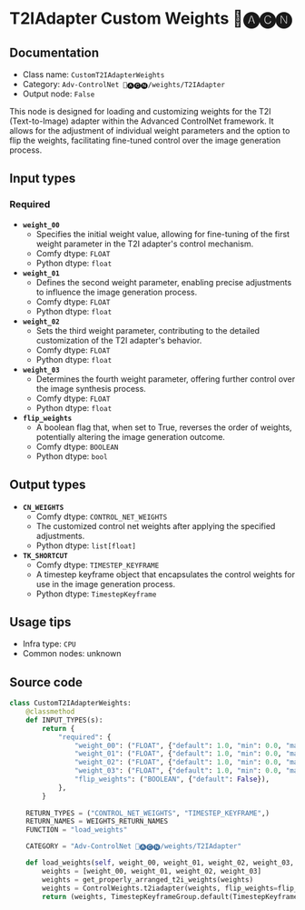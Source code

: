 # T2IAdapter Custom Weights 🛂🅐🅒🅝
## Documentation
- Class name: `CustomT2IAdapterWeights`
- Category: `Adv-ControlNet 🛂🅐🅒🅝/weights/T2IAdapter`
- Output node: `False`

This node is designed for loading and customizing weights for the T2I (Text-to-Image) adapter within the Advanced ControlNet framework. It allows for the adjustment of individual weight parameters and the option to flip the weights, facilitating fine-tuned control over the image generation process.
## Input types
### Required
- **`weight_00`**
    - Specifies the initial weight value, allowing for fine-tuning of the first weight parameter in the T2I adapter's control mechanism.
    - Comfy dtype: `FLOAT`
    - Python dtype: `float`
- **`weight_01`**
    - Defines the second weight parameter, enabling precise adjustments to influence the image generation process.
    - Comfy dtype: `FLOAT`
    - Python dtype: `float`
- **`weight_02`**
    - Sets the third weight parameter, contributing to the detailed customization of the T2I adapter's behavior.
    - Comfy dtype: `FLOAT`
    - Python dtype: `float`
- **`weight_03`**
    - Determines the fourth weight parameter, offering further control over the image synthesis process.
    - Comfy dtype: `FLOAT`
    - Python dtype: `float`
- **`flip_weights`**
    - A boolean flag that, when set to True, reverses the order of weights, potentially altering the image generation outcome.
    - Comfy dtype: `BOOLEAN`
    - Python dtype: `bool`
## Output types
- **`CN_WEIGHTS`**
    - Comfy dtype: `CONTROL_NET_WEIGHTS`
    - The customized control net weights after applying the specified adjustments.
    - Python dtype: `list[float]`
- **`TK_SHORTCUT`**
    - Comfy dtype: `TIMESTEP_KEYFRAME`
    - A timestep keyframe object that encapsulates the control weights for use in the image generation process.
    - Python dtype: `TimestepKeyframe`
## Usage tips
- Infra type: `CPU`
- Common nodes: unknown


## Source code
```python
class CustomT2IAdapterWeights:
    @classmethod
    def INPUT_TYPES(s):
        return {
            "required": {
                "weight_00": ("FLOAT", {"default": 1.0, "min": 0.0, "max": 10.0, "step": 0.001}, ),
                "weight_01": ("FLOAT", {"default": 1.0, "min": 0.0, "max": 10.0, "step": 0.001}, ),
                "weight_02": ("FLOAT", {"default": 1.0, "min": 0.0, "max": 10.0, "step": 0.001}, ),
                "weight_03": ("FLOAT", {"default": 1.0, "min": 0.0, "max": 10.0, "step": 0.001}, ),
                "flip_weights": ("BOOLEAN", {"default": False}),
            },
        }
    
    RETURN_TYPES = ("CONTROL_NET_WEIGHTS", "TIMESTEP_KEYFRAME",)
    RETURN_NAMES = WEIGHTS_RETURN_NAMES
    FUNCTION = "load_weights"

    CATEGORY = "Adv-ControlNet 🛂🅐🅒🅝/weights/T2IAdapter"

    def load_weights(self, weight_00, weight_01, weight_02, weight_03, flip_weights):
        weights = [weight_00, weight_01, weight_02, weight_03]
        weights = get_properly_arranged_t2i_weights(weights)
        weights = ControlWeights.t2iadapter(weights, flip_weights=flip_weights)
        return (weights, TimestepKeyframeGroup.default(TimestepKeyframe(control_weights=weights)))

```
